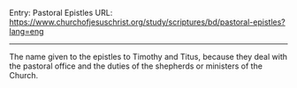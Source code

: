 Entry: Pastoral Epistles
URL: https://www.churchofjesuschrist.org/study/scriptures/bd/pastoral-epistles?lang=eng

---

The name given to the epistles to Timothy and Titus, because they deal with the pastoral office and the duties of the shepherds or ministers of the Church.
